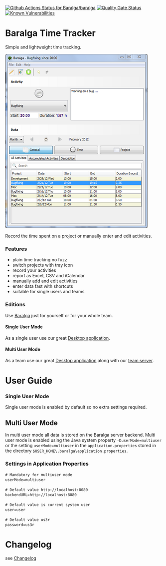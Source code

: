 [![Github Actions Status for Baralga/baralga](https://github.com/baralga/baralga/workflows/Build/badge.svg)](https://github.com/Baralga/baralga/actions) [![Quality Gate Status](https://sonarcloud.io/api/project_badges/measure?project=baralga&metric=alert_status)](https://sonarcloud.io/dashboard?id=baralga) [![Known Vulnerabilities](https://snyk.io/test/github/baralga/baralga/badge.svg)](https://snyk.io/test/github/baralga/baralga) 


Baralga Time Tracker
====================
Simple and lightweight time tracking. 

![Baralga Main Screen](./documents/main-screen.png)

Record the time spent on a project or manually enter and edit activities.

### Features
* plain time tracking no fuzz
* switch projects with tray icon
* record your activities
* report as Excel, CSV and iCalendar
* manually add and edit activities
* enter data fast with shortcuts
* suitable for single users and teams

### Editions
Use [Baralga](https://baralga.github.io/) just for yourself or for your whole team.

#### Single User Mode
As a single user use our great [Desktop application](https://github.com/Baralga/baralga/releases).

#### Multi User Mode
As a team use our great [Desktop application](https://github.com/Baralga/baralga/releases) along with our [team server](https://github.com/Baralga/backend/releases).

# User Guide

### Single User Mode
Single user mode is enabled by default so no extra settings required.

## Multi User Mode
In multi user mode all data is stored on the Baralga server backend. Multi user mode is enabled using the Java system property
`-DuserMode=multiuser` or the setting `userMode=multiuser` in the `application.properties`
stored in the directory `$USER_HOME\.baralga\application.properties`.

### Settings in Application Properties

```properties
# Mandatory for multiuser mode
userMode=multiuser

# Default value http://localhost:8080
backendURL=http://localhost:8080

# Default value is current system user
user=user

# Default value us3r
password=us3r
```

# Changelog

see [Changelog](CHANGELOG.md)